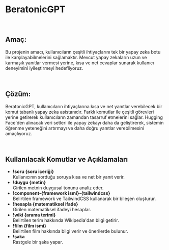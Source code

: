 
<h1>BeratonicGPT</h1>
<br>

<h2>Amaç:</h2>
<p>Bu projenin amacı, kullanıcıların çeşitli ihtiyaçlarını tek bir yapay zeka botu ile karşılayabilmelerini sağlamaktır. Mevcut yapay zekaların uzun ve karmaşık yanıtlar vermesi yerine, kısa ve net cevaplar sunarak kullanıcı deneyimini iyileştirmeyi hedefliyoruz.</p>

<br>
<h2>Çözüm:</h2>
<p>BeratonicGPT, kullanıcıların ihtiyaçlarına kısa ve net yanıtlar verebilecek bir komut tabanlı yapay zeka asistanıdır. Farklı komutlar ile çeşitli görevleri yerine getirerek kullanıcıların zamandan tasarruf etmelerini sağlar. Hugging Face'den alınacak veri setleri ile yapay zekayı daha da geliştirerek, sistemin öğrenme yeteneğini artırmayı ve daha doğru yanıtlar verebilmesini amaçlıyoruz.</p>

<br>
<h2>Kullanılacak Komutlar ve Açıklamaları</h2>
<ul>
    <li><strong>!soru {soru içeriği}</strong><br>Kullanıcının sorduğu soruya kısa ve net bir yanıt verir.</li>
    <li><strong>!duygu {metin}</strong><br>Girilen metnin duygusal tonunu analiz eder.</li>
    <li><strong>!component-{framework ismi}-{tailwindcss}</strong><br>Belirtilen framework ve TailwindCSS kullanarak bir bileşen oluşturur.</li>
    <li><strong>!hesapla {matematiksel ifade}</strong><br>Girilen matematiksel ifadeyi hesaplar.</li>
    <li><strong>!wiki {arama terimi}</strong><br>Belirtilen terim hakkında Wikipedia'dan bilgi getirir.</li>
    <li><strong>!film {film ismi}</strong><br>Belirtilen film hakkında bilgi verir ve önerilerde bulunur.</li>
    <li><strong>!şaka</strong><br>Rastgele bir şaka yapar.</li>
</ul>
